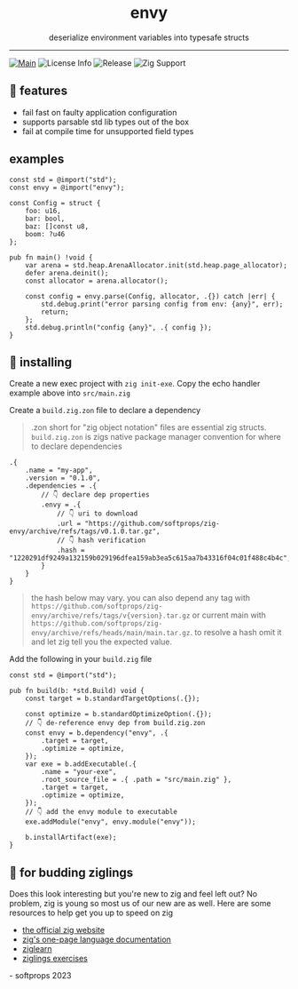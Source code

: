 <h1 align="center">
    envy
</h1>

<div align="center">
    deserialize environment variables into typesafe structs
</div>

---

[![Main](https://github.com/softprops/zig-envy/actions/workflows/main.yml/badge.svg)](https://github.com/softprops/zig-envy/actions/workflows/main.yml) ![License Info](https://img.shields.io/github/license/softprops/zig-envy) ![Release](https://img.shields.io/github/v/release/softprops/zig-envy) ![Zig Support](https://img.shields.io/badge/zig-0.11.0-black?logo=zig)

## 🍬 features

- fail fast on faulty application configuration
- supports parsable std lib types out of the box
- fail at compile time for unsupported field types

## examples

```zig
const std = @import("std");
const envy = @import("envy");

const Config = struct {
    foo: u16,
    bar: bool,
    baz: []const u8,
    boom: ?u46
};

pub fn main() !void {
    var arena = std.heap.ArenaAllocator.init(std.heap.page_allocator);
    defer arena.deinit();
    const allocator = arena.allocator();

    const config = envy.parse(Config, allocator, .{}) catch |err| {
        std.debug.print("error parsing config from env: {any}", err);
        return;
    };
    std.debug.println("config {any}", .{ config });
}
```

## 📼 installing

Create a new exec project with `zig init-exe`. Copy the echo handler example above into `src/main.zig`

Create a `build.zig.zon` file to declare a dependency

> .zon short for "zig object notation" files are essential zig structs. `build.zig.zon` is zigs native package manager convention for where to declare dependencies

```zig
.{
    .name = "my-app",
    .version = "0.1.0",
    .dependencies = .{
        // 👇 declare dep properties
        .envy = .{
            // 👇 uri to download
            .url = "https://github.com/softprops/zig-envy/archive/refs/tags/v0.1.0.tar.gz",
            // 👇 hash verification
            .hash = "1220291df9249a132159b029196dfea159ab3ea5c615aa7b43316f04c01f488c4b4c",
        }
    }
}
```

> the hash below may vary. you can also depend any tag with `https://github.com/softprops/zig-envy/archive/refs/tags/v{version}.tar.gz` or current main with `https://github.com/softprops/zig-envy/archive/refs/heads/main/main.tar.gz`. to resolve a hash omit it and let zig tell you the expected value.

Add the following in your `build.zig` file

```zig
const std = @import("std");

pub fn build(b: *std.Build) void {
    const target = b.standardTargetOptions(.{});

    const optimize = b.standardOptimizeOption(.{});
    // 👇 de-reference envy dep from build.zig.zon
    const envy = b.dependency("envy", .{
        .target = target,
        .optimize = optimize,
    });
    var exe = b.addExecutable(.{
        .name = "your-exe",
        .root_source_file = .{ .path = "src/main.zig" },
        .target = target,
        .optimize = optimize,
    });
    // 👇 add the envy module to executable
    exe.addModule("envy", envy.module("envy"));

    b.installArtifact(exe);
}
```

## 🥹 for budding ziglings

Does this look interesting but you're new to zig and feel left out? No problem, zig is young so most us of our new are as well. Here are some resources to help get you up to speed on zig

- [the official zig website](https://ziglang.org/)
- [zig's one-page language documentation](https://ziglang.org/documentation/0.11.0/)
- [ziglearn](https://ziglearn.org/)
- [ziglings exercises](https://github.com/ratfactor/ziglings)

\- softprops 2023
